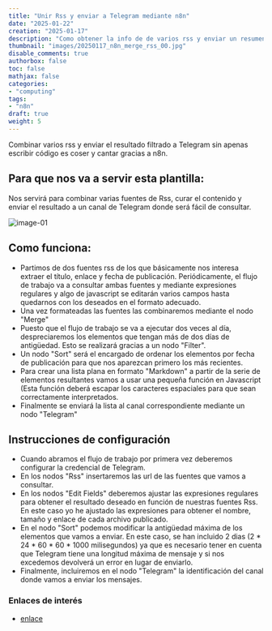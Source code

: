 ```yaml
---
title: "Unir Rss y enviar a Telegram mediante n8n"
date: "2025-01-22"
creation: "2025-01-17"
description: "Como obtener la info de de varios rss y enviar un resumen combinado a Telegram"
thumbnail: "images/20250117_n8n_merge_rss_00.jpg"
disable_comments: true
authorbox: false
toc: false
mathjax: false
categories:
- "computing"
tags:
- "n8n"
draft: true
weight: 5
---
```

Combinar varios rss y enviar el resultado filtrado a Telegram sin apenas escribir código es coser y cantar gracias a n8n.
<!--more-->
## Para que nos va a servir esta plantilla:
Nos servirá para combinar varias fuentes de Rss, curar el contenido y enviar el resultado a un canal de Telegram donde será fácil de consultar.

![image-01]

## Como funciona:
- Partimos de dos fuentes rss de los que básicamente nos interesa extraer el título, enlace y fecha de publicación. Periódicamente, el flujo de trabajo va a consultar ambas fuentes y mediante expresiones regulares y algo de javascript se editarán varios campos hasta quedarnos con los deseados en el formato adecuado.
- Una vez formateadas las fuentes las combinaremos mediante el nodo "Merge"
- Puesto que el flujo de trabajo se va a ejecutar dos veces al día, despreciaremos los elementos que tengan más de dos días de antigüedad. Esto se realizará gracias a un nodo "Filter".
- Un nodo "Sort" será el encargado de ordenar los elementos por fecha de publicación para que nos aparezcan primero los más recientes.
- Para crear una lista plana en formato "Markdown" a partir de la serie de elementos resultantes vamos a usar una pequeña función en Javascript (Esta función deberá escapar los caracteres espaciales para que sean correctamente interpretados.
- Finalmente se enviará la lista al canal correspondiente mediante un nodo "Telegram"

## Instrucciones de configuración
- Cuando abramos el flujo de trabajo por primera vez deberemos configurar la credencial de Telegram.
- En los nodos "Rss" insertaremos las url de las fuentes que vamos a consultar.
- En los nodos "Edit Fields" deberemos ajustar las expresiones regulares para obtener el resultado deseado en función de nuestras fuentes Rss. En este caso yo he ajustado las expresiones para obtener el nombre, tamaño y enlace de cada archivo publicado.
- En el nodo "Sort" podemos modificar la antigüedad máxima de los elementos que vamos a enviar. En este caso, se han incluido 2 dias (2 * 24 * 60 * 60 * 1000 milisegundos) ya que es necesario tener en cuenta que Telegram tiene una longitud máxima de mensaje y si nos excedemos devolverá un error en lugar de enviarlo.
- Finalmente, incluiremos en el nodo "Telegram" la identificación del canal donde vamos a enviar los mensajes.



### Enlaces de interés
- [enlace](www.sherblog.pro)

[link]: https://www.google.es

[image-01]: /images/20250117_n8n_merge_rss_01.jpg
